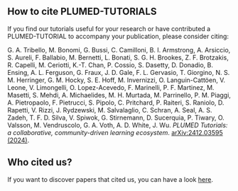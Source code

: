 How to cite PLUMED-TUTORIALS
-----------------------------
If you find our tutorials useful for your research or have contributed a PLUMED-TUTORIAL to accompany your publication, please consider citing:

G. A. Tribello, M. Bonomi, G. Bussi, C. Camilloni, B. I. Armstrong, A. Arsiccio, S. Aureli, F. Ballabio, M. Bernetti, L. Bonati, S. G. H. Brookes, Z. F. Brotzakis, R. Capelli, M. Ceriotti, K.-T. Chan, P. Cossio, S. Dasetty, D. Donadio, B. Ensing, A. L. Ferguson, G. Fraux, J. D. Gale, F. L. Gervasio, T. Giorgino, N. S. M. Herringer, G. M. Hocky, S. E. Hoff, M. Invernizzi, O. Languin-Cattöen, V. Leone, V. Limongelli, O. Lopez-Acevedo, F. Marinelli, P. F. Martinez, M. Masetti, S. Mehdi, A. Michaelides, M. H. Murtada, M. Parrinello, P. M. Piaggi, A. Pietropaolo, F. Pietrucci, S. Pipolo, C. Pritchard, P. Raiteri, S. Raniolo, D. Rapetti, V. Rizzi, J. Rydzewski, M. Salvalaglio, C. Schran, A. Seal, A. S. Zadeh, T. F. D. Silva, V. Spiwok, G. Stirnemann, D. Sucerquia, P. Tiwary, O. Valsson, M. Vendruscolo, G. A. Voth, A. D. White, J. Wu. 
_PLUMED Tutorials: a collaborative, community-driven learning ecosystem_. [arXiv:2412.03595 (2024)](https://arxiv.org/abs/2412.03595).


Who cited us?
-----------------------------
If you want to discover papers that cited us, you can have a look [here]().
